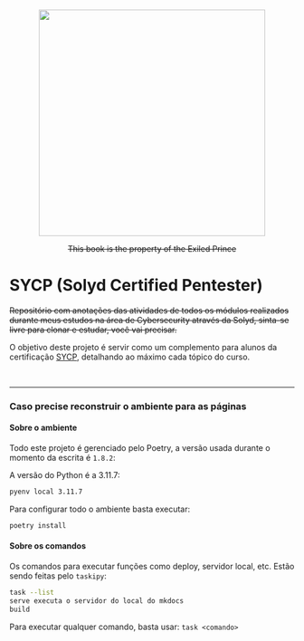 <br>
<p align="center">
  <a href="https://ant.design">
    <img width="400" src="assets/header.avif">
  </a>
</p>

<p align="center"><del>This book is the property of the Exiled Prince</p>

# SYCP (Solyd Certified Pentester)
<p><del>Repositório com anotações das atividades de todos os módulos realizados durante meus estudos na área de Cybersecurity através da Solyd, sinta-se livre para clonar e estudar, você vai precisar.</p>

O objetivo deste projeto é servir como um complemento para alunos da certificação [SYCP](https://solyd.com.br/cursos/pentest-do-zero-ao-profissional-v2024/), detalhando ao máximo cada tópico do curso.

<br/>

---

### Caso precise reconstruir o ambiente para as páginas
#### Sobre o ambiente

Todo este projeto é gerenciado pelo Poetry, a versão usada durante o momento da escrita é `1.8.2`:

A versão do Python é a 3.11.7:
```bash
pyenv local 3.11.7
```

Para configurar todo o ambiente basta executar:
```bash
poetry install
```

#### Sobre os comandos

Os comandos para executar funções como deploy, servidor local, etc. Estão sendo feitas pelo `taskipy`:

```bash
task --list
serve executa o servidor do local do mkdocs
build 

```
Para executar qualquer comando, basta usar: `task <comando>`
